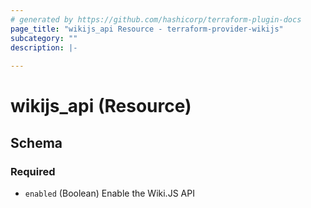 ```yaml
---
# generated by https://github.com/hashicorp/terraform-plugin-docs
page_title: "wikijs_api Resource - terraform-provider-wikijs"
subcategory: ""
description: |-
  
---
```


# wikijs_api (Resource)





<!-- schema generated by tfplugindocs -->
## Schema

### Required

- `enabled` (Boolean) Enable the Wiki.JS API


